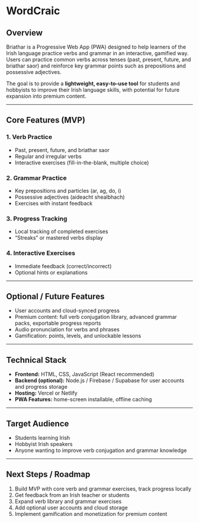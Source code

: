 # WordCraic

## Overview
Briathar is a Progressive Web App (PWA) designed to help learners of the Irish language practice verbs and grammar in an interactive, gamified way. Users can practice common verbs across tenses (past, present, future, and briathar saor) and reinforce key grammar points such as prepositions and possessive adjectives.

The goal is to provide a **lightweight, easy-to-use tool** for students and hobbyists to improve their Irish language skills, with potential for future expansion into premium content.

---

## Core Features (MVP)

### 1. Verb Practice
- Past, present, future, and briathar saor
- Regular and irregular verbs
- Interactive exercises (fill-in-the-blank, multiple choice)

### 2. Grammar Practice
- Key prepositions and particles (ar, ag, do, i)
- Possessive adjectives (aideacht shealbhach)
- Exercises with instant feedback

### 3. Progress Tracking
- Local tracking of completed exercises
- “Streaks” or mastered verbs display

### 4. Interactive Exercises
- Immediate feedback (correct/incorrect)
- Optional hints or explanations

---

## Optional / Future Features
- User accounts and cloud-synced progress
- Premium content: full verb conjugation library, advanced grammar packs, exportable progress reports
- Audio pronunciation for verbs and phrases
- Gamification: points, levels, and unlockable lessons

---

## Technical Stack
- **Frontend:** HTML, CSS, JavaScript (React recommended)
- **Backend (optional):** Node.js / Firebase / Supabase for user accounts and progress storage
- **Hosting:** Vercel or Netlify
- **PWA Features:** home-screen installable, offline caching

---

## Target Audience
- Students learning Irish
- Hobbyist Irish speakers
- Anyone wanting to improve verb conjugation and grammar knowledge

---

## Next Steps / Roadmap
1. Build MVP with core verb and grammar exercises, track progress locally
2. Get feedback from an Irish teacher or students
3. Expand verb library and grammar exercises
4. Add optional user accounts and cloud storage
5. Implement gamification and monetization for premium content
